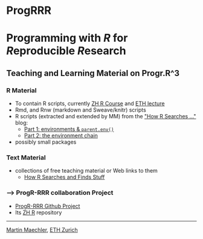 # ProgRRR
# Programming with *R* for *R*eproducible *R*esearch

## Teaching and Learning Material on Progr.R^3

### R Material
- To contain R scripts, currently [ZH R Course](ZHR/R) and [ETH lecture](ETH/R) 
- Rmd, and Rnw (markdown and Sweave/knitr) scripts
- R scripts (extracted and extended by MM) from the ["How R Searches ..."](http://blog.obeautifulcode.com/R/How-R-Searches-And-Finds-Stuff/) blog:
  - [Part 1: environments & `parent.env()`](ZHR/R/How-R-Searches--env1.R)
  - [Part 2: the environment chain](ZHR/R/env-namespace.R)
- possibly small packages

### Text Material
- collections of free teaching material or Web links to them
  - [How R Searches and Finds Stuff](http://blog.obeautifulcode.com/R/How-R-Searches-And-Finds-Stuff/)

### --> ProgR-RRR __collaboration__ Project
 -	[ProgR-RRR Github Project](https://github.com/Progr-RRR)
   -	Its [ZH R](https://github.com/Progr-RRR/ZHR) repository

---
[Martin Maechler](https://stat.ethz.ch/~maechler), [ETH Zurich](https://www.ethz.ch.)




